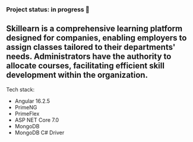 <h3>Project status: in progress 🪫</h3>

<h2>
  Skillearn is a comprehensive learning platform designed for companies, enabling employers to assign classes tailored to their departments' needs. Administrators have the authority to allocate courses, facilitating efficient skill development within the organization.
</h2>

<p>Tech stack:</p>
<ul>
  <li>Angular 16.2.5</li>
    <li>PrimeNG</li>
  <li>PrimeFlex</li>
    <li>ASP NET Core 7.0</li>
  <li>MongoDB</li>
  <li>MongoDB C# Driver</li>
</ul>
